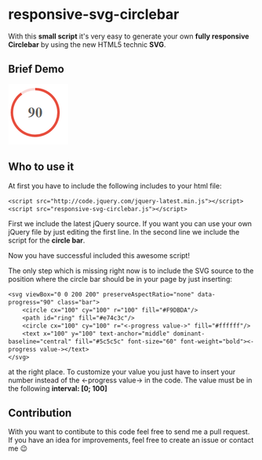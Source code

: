 # responsive-svg-circlebar

With this **small script** it's very easy to generate your own **fully responsive Circlebar** by using the new HTML5 technic **SVG**.

## Brief Demo
![Here you can see a small demo of what you can do by using this script](demo.png)

## Who to use it
At first you have to include the following includes to your html file:

    <script src="http://code.jquery.com/jquery-latest.min.js"></script>
	<script src="responsive-svg-circlebar.js"></script>

First we include the latest jQuery source. If you want you can use your own jQuery file by just editing the first line.
In the second line we include the script for the **circle bar**.

Now you have successful included this awesome script!

The only step which is missing right now is to include the SVG source to the position where the circle bar should be in your page by just inserting:

    <svg viewBox="0 0 200 200" preserveAspectRatio="none" data-progress="90" class="bar">
		<circle cx="100" cy="100" r="100" fill="#F9DBDA"/>
		<path id="ring" fill="#e74c3c"/>
		<circle cx="100" cy="100" r="<-progress value->" fill="#ffffff"/>
		<text x="100" y="100" text-anchor="middle" dominant-baseline="central" fill="#5c5c5c" font-size="60" font-weight="bold"><-progress value-></text>
	</svg>
at the right place. 
To customize your value you just have to insert your number instead of the <-progress value-> in the code. The value must be in the following **interval: [0; 100]**

## Contribution
With you want to contibute to this code feel free to send me a pull request.
If you have an idea for improvements, feel free to create an issue or contact me :wink:

